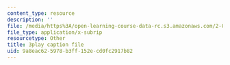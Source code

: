 ```yaml
---
content_type: resource
description: ''
file: /media/https%3A/open-learning-course-data-rc.s3.amazonaws.com/2-003sc-engineering-dynamics-fall-2011/9a8eac625978b3ff152ecd0fc2917b82_ZNVvYg1FOPk.srt
file_type: application/x-subrip
resourcetype: Other
title: 3play caption file
uid: 9a8eac62-5978-b3ff-152e-cd0fc2917b82
---
```

